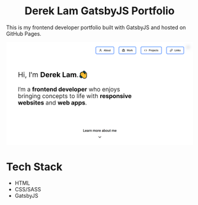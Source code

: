 
<h1 align="center">
  Derek Lam GatsbyJS Portfolio
</h1>

This is my frontend developer portfolio built with GatsbyJS and hosted on GitHub Pages.

![Gatsby Portfolio](/src/media/files/dlamslo8.github.io_.png)

# Tech Stack
 - HTML
 - CSS/SASS
 - GatsbyJS
